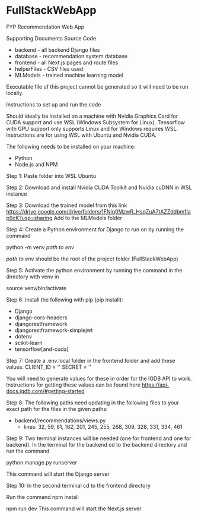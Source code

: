 # FullStackWebApp
 FYP Recommendation Web App

 Supporting Documents Source Code
 - backend - all backend Django files
 - database - recommendation system database 
 - frontend - all Next.js pages and route files
 - helperFiles - CSV files used
 - MLModels - trained machine learning model

Executable file of this project cannot be generated so it will need to be run locally. 

Instructions to set up and run the code

Should ideally be installed on a machine with Nvidia Graphics Card for CUDA support and use WSL (Windows Subsystem for Linux).
Tensorflow with GPU support only supports Linux and for Windows requires WSL. 
Instructions are for using WSL with Ubuntu and Nvidia CUDA. 

The following needs to be installed on your machine:
- Python
- Node.js and NPM

Step 1: 
Paste folder into WSL Ubuntu

Step 2:
Download and install Nvidia CUDA Toolkit and Nvidia cuDNN in WSL instance

Step 3:
Download the trained model from this link https://drive.google.com/drive/folders/1FNlq0MzwR_HsqZuA7tAZZddbmfIap9cK?usp=sharing
Add to the MLModels folder

Step 4:
Create a Python environment for Django to run on by running the command 

python -m venv *path to env*

*path to env* should be the root of the project folder (FullStackWebApp)

Step 5:
Activate the python environment by running the command in the directory with venv in

source venv/bin/activate

Step 6:
Install the following with pip (pip install):
- Django
- django-cors-headers
- djangorestframework
- djangorestframework-simplejwt
- dotenv
- scikit-learn
- tensorflow[and-cuda]

Step 7:
Create a .env.local folder in the frontend folder and add these values. 
CLIENT_ID = ''
SECRET = '' 

You will need to generate values for these in order for the IGDB API to work. 
Instructions for getting these values can be found here https://api-docs.igdb.com/#getting-started

Step 8:
The following paths need updating in the following files to your exact path for the files in the given paths:
- backend/recommendations/views.py
    - lines: 32, 59, 81, 162, 201, 245, 255, 268, 309, 328, 331, 334, 461

Step 9:
Two terminal instances will be needed (one for frontend and one for backend).
In the terminal for the backend cd to the backend directory and run the command

python manage.py runserver

This command will start the Django server

Step 10:
In the second terminal cd to the frontend directory

Run the command
npm install

npm run dev
This command will start the Next.js server

